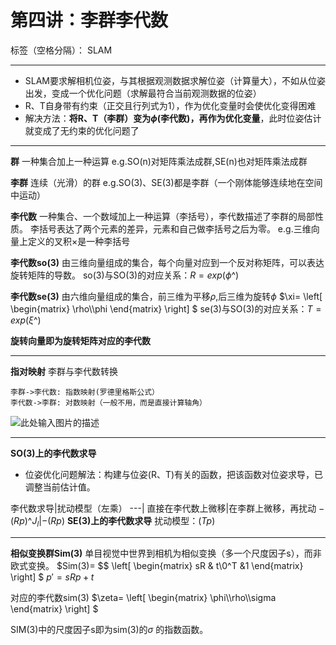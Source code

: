 ﻿# 第四讲：李群李代数

标签（空格分隔）： SLAM

---
- SLAM要求解相机位姿，与其根据观测数据求解位姿（计算量大），不如从位姿出发，变成一个优化问题（求解最符合当前观测数据的位姿）
- R、T自身带有约束（正交且行列式为1），作为优化变量时会使优化变得困难
- 解决方法：**将R、T（李群）变为$\phi$(李代数)，再作为优化变量**，此时位姿估计就变成了无约束的优化问题了

---
**群** 一种集合加上一种运算
e.g.SO(n)对矩阵乘法成群,SE(n)也对矩阵乘法成群

**李群** 连续（光滑）的群
e.g.SO(3)、SE(3)都是李群（一个刚体能够连续地在空间中运动）

**李代数** 一种集合、一个数域加上一种运算（李括号），李代数描述了李群的局部性质。
李括号表达了两个元素的差异，元素和自己做李括号之后为零。
e.g.三维向量上定义的叉积×是一种李括号

**李代数so(3)** 由三维向量组成的集合，每个向量对应到一个反对称矩阵，可以表达旋转矩阵的导数。
so(3)与SO(3)的对应关系：$R=exp(\phi$^)

**李代数se(3)** 由六维向量组成的集合，前三维为平移$\rho$,后三维为旋转$\phi$
$\xi=
\left[
\begin{matrix}
\rho\\\phi
\end{matrix}
\right]
$
se(3)与SO(3)的对应关系：$T=exp(\xi$^)

**旋转向量即为旋转矩阵对应的李代数**

---
**指对映射**   李群与李代数转换

```seq
李群->李代数: 指数映射(罗德里格斯公式）
李代数->李群: 对数映射（一般不用，而是直接计算轴角）

```

![此处输入图片的描述][1]


  [1]: http://img.blog.csdn.net/20170712204909711?watermark/2/text/aHR0cDovL2Jsb2cuY3Nkbi5uZXQveGlhb2NhaW5pYW9kZWJva2U=/font/5a6L5L2T/fontsize/400/fill/I0JBQkFCMA==/dissolve/70/gravity/SouthEast
  
  ---
  **SO(3)上的李代数求导**
  
-  位姿优化问题解法：构建与位姿(R、T)有关的函数，把该函数对位姿求导，已调整当前估计值。
 
李代数求导|扰动模型（左乘）
---|
直接在李代数上微移|在李群上微移，再扰动
$-(Rp)$^$J_l$|$-(Rp)$
**SE(3)上的李代数求导**
扰动模型：$(Tp)$

---
**相似变换群Sim(3)** 单目视觉中世界到相机为相似变换（多一个尺度因子s），而非欧式变换。
$Sim(3)=
$$
\left[
\begin{matrix}
sR & t\\0^T &1
\end{matrix}
\right]
$
$p'=sRp+t$

对应的李代数sim(3)
$\zeta=
\left[
\begin{matrix}
\phi\\\rho\\\sigma
\end{matrix}
\right]
$

SIM(3)中的尺度因子s即为sim(3)的$\sigma$ 的指数函数。